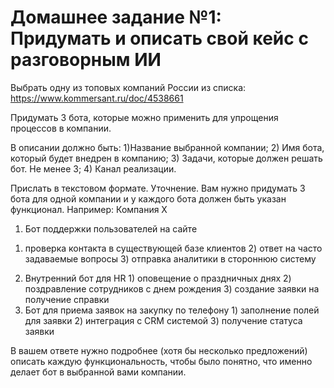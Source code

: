 # Домашнее задание №1: Придумать и описать свой кейс с разговорным ИИ

Выбрать одну из топовых компаний России из списка: https://www.kommersant.ru/doc/4538661

Придумать 3 бота, которые можно применить для упрощения процессов в компании.

В описании должно быть:
1)Название выбранной компании;
2) Имя бота, который будет внедрен в компанию;
3) Задачи, которые должен решать бот. Не менее 3;
4) Канал реализации.

Прислать в текстовом формате.
Уточнение. Вам нужно придумать 3 бота для одной компании и у каждого бота должен быть указан функционал. Например:
Компания Х
1. Бот поддержки пользователей на сайте
1) проверка контакта в существующей базе клиентов 2) ответ на часто задаваемые вопросы 3) отправка аналитики в стороннюю систему
2. Внутренний бот для HR 1) оповещение о праздничных днях 2) поздравление сотрудников с днем рождения 3) создание заявки на получение справки
3. Бот для приема заявок на закупку по телефону 1) заполнение полей для заявки 2) интеграция с CRM системой 3) получение статуса заявки

В вашем ответе нужно подробнее (хотя бы несколько предложений) описать каждую функциональность, чтобы было понятно, что именно делает бот в выбранной вами компании.

